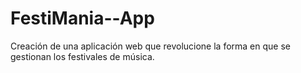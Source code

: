 # FestiMania--App
Creación de una aplicación web que revolucione la forma en que se gestionan los festivales de música.
